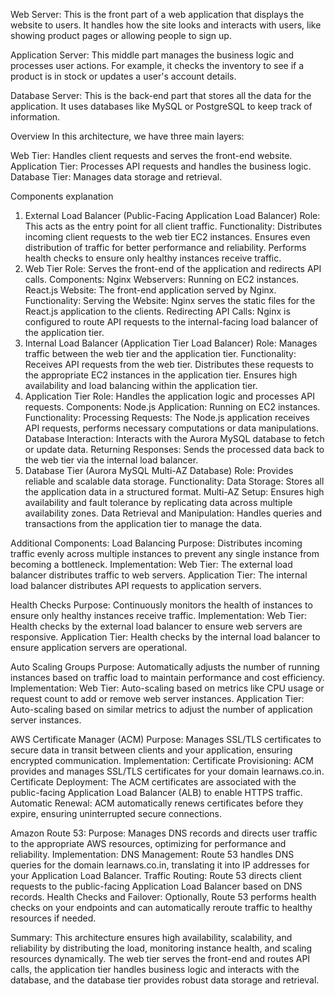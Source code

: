 Web Server: This is the front part of a web application that displays the website to users. 
It handles how the site looks and interacts with users, like showing product pages or allowing people to sign up.

Application Server: This middle part manages the business logic and processes user actions. 
For example, it checks the inventory to see if a product is in stock or updates a user's account details.

Database Server: This is the back-end part that stores all the data for the application. 
It uses databases like MySQL or PostgreSQL to keep track of information.

Overview
In this architecture, we have three main layers:

Web Tier: Handles client requests and serves the front-end website.
Application Tier: Processes API requests and handles the business logic.
Database Tier: Manages data storage and retrieval.

Components explanation
1. External Load Balancer (Public-Facing Application Load Balancer)
Role: This acts as the entry point for all client traffic.
Functionality:
Distributes incoming client requests to the web tier EC2 instances.
Ensures even distribution of traffic for better performance and reliability.
Performs health checks to ensure only healthy instances receive traffic.
2. Web Tier
Role: Serves the front-end of the application and redirects API calls.
Components:
Nginx Webservers: Running on EC2 instances.
React.js Website: The front-end application served by Nginx.
Functionality:
Serving the Website: Nginx serves the static files for the React.js application to the clients.
Redirecting API Calls: Nginx is configured to route API requests to the internal-facing load balancer of the application tier.
3. Internal Load Balancer (Application Tier Load Balancer)
Role: Manages traffic between the web tier and the application tier.
Functionality:
Receives API requests from the web tier.
Distributes these requests to the appropriate EC2 instances in the application tier.
Ensures high availability and load balancing within the application tier.
4. Application Tier
Role: Handles the application logic and processes API requests.
Components:
Node.js Application: Running on EC2 instances.
Functionality:
Processing Requests: The Node.js application receives API requests, performs necessary computations or data manipulations.
Database Interaction: Interacts with the Aurora MySQL database to fetch or update data.
Returning Responses: Sends the processed data back to the web tier via the internal load balancer.
5. Database Tier (Aurora MySQL Multi-AZ Database)
Role: Provides reliable and scalable data storage.
Functionality:
Data Storage: Stores all the application data in a structured format.
Multi-AZ Setup: Ensures high availability and fault tolerance by replicating data across multiple availability zones.
Data Retrieval and Manipulation: Handles queries and transactions from the application tier to manage the data.

Additional Components:
Load Balancing
Purpose: Distributes incoming traffic evenly across multiple instances to prevent any single instance from becoming a bottleneck.
Implementation:
Web Tier: The external load balancer distributes traffic to web servers.
Application Tier: The internal load balancer distributes API requests to application servers.

Health Checks
Purpose: Continuously monitors the health of instances to ensure only healthy instances receive traffic.
Implementation:
Web Tier: Health checks by the external load balancer to ensure web servers are responsive.
Application Tier: Health checks by the internal load balancer to ensure application servers are operational.

Auto Scaling Groups
Purpose: Automatically adjusts the number of running instances based on traffic load to maintain performance and cost efficiency.
Implementation:
Web Tier: Auto-scaling based on metrics like CPU usage or request count to add or remove web server instances.
Application Tier: Auto-scaling based on similar metrics to adjust the number of application server instances.

AWS Certificate Manager (ACM)
Purpose: Manages SSL/TLS certificates to secure data in transit between clients and your application, ensuring encrypted communication.
Implementation:
Certificate Provisioning: ACM provides and manages SSL/TLS certificates for your domain learnaws.co.in.
Certificate Deployment: The ACM certificates are associated with the public-facing Application Load Balancer (ALB) to enable HTTPS traffic.
Automatic Renewal: ACM automatically renews certificates before they expire, ensuring uninterrupted secure connections.


Amazon Route 53:
Purpose: Manages DNS records and directs user traffic to the appropriate AWS resources, optimizing for performance and reliability.
Implementation:
DNS Management: Route 53 handles DNS queries for the domain learnaws.co.in, translating it into IP addresses for your Application Load Balancer.
Traffic Routing: Route 53 directs client requests to the public-facing Application Load Balancer based on DNS records.
Health Checks and Failover: Optionally, Route 53 performs health checks on your endpoints and can automatically reroute traffic to healthy resources if needed.

Summary:
This architecture ensures high availability, scalability, and reliability by distributing the load, monitoring instance health, and scaling resources dynamically. The web tier serves the front-end and routes API calls, the application tier handles business logic and interacts with the database, and the database tier provides robust data storage and retrieval.

